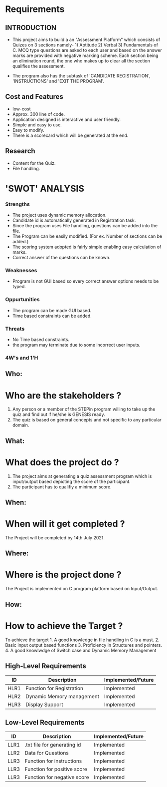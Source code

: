 # Requirements
## INTRODUCTION

* This project aims to build a an "Assessment Platform" which consists of Quizes on 3 sections namely- 1) Aptitude 2) Verbal 3) Fundamentals of C.  MCQ type questions are asked to each user and based on the answer marks are provided with negative marking scheme. Each section being an elimination round, the one who makes up to clear all the section qualifies the assessment.

* The program also has the subtask of 'CANDIDATE REGISTRATION', 'INSTRUCTIONS' and 'EXIT THE PROGRAM'.

## Cost and Features
* low-cost 
* Approx. 300 line of code.
* Application designed is interactive and user friendly.
* Simple and easy to use.
* Easy to modify.
* There is a scorecard which will be generated at the end.

## Research
* Content for the Quiz.
* File handling.


# 'SWOT' ANALYSIS
### Strengths
* The project uses dynamic memory allocation.
* Candidate id is automatically generated in Registration task.
* Since the program uses File handling, questions can be added into the file.
* The Program can be easily modified. (For ex. Number of sections can be added.)
* The scoring system adopted is fairly simple enabling easy calculation of marks.
* Correct answer of the questions can be known.

### Weaknesses
* Program is not GUI based so every correct answer options needs to be typed.

### Oppurtunities
* The program can be made GUI based.
* Time based constraints can be added.

### Threats
* No Time based constraints.
* the program may terminate due to some incorrect user inputs.


### 4W's and 1'H
## Who:
# Who are the stakeholders ?

1. Any person or a member of the STEPin program willing to take up the quiz and find out if he/she is GENESIS ready.
2. The quiz is based on general concepts and not specific to any particular domain. 
## What:
# What does the project do ?

1. The project aims at generating a quiz assessment program which is input/output based depicting the score of the participant.
2. The participant has to qualifiy a minimum score.
## When:
# When will it get completed ?

The Project will be completed by 14th July 2021.
## Where:
# Where is the project done ?

The Project is implemented on C program platform based on Input/Output.
## How:
# How to achieve the Target ?

To achieve the target
    1. A good knowledge in file handling in C is a must.
    2. Basic input output based functions
    3. Proficiency in Structures and pointers.
    4. A good knowlwdge of Switch case and Dynamic Memory Management

## High-Level Requirements

|ID	  |Description		             |Implemented/Future|
|-----|----------------------------|------------------|
|HLR1	|Function for Registration   |       Implemented|
|HLR2	|Dynamic Memory management	 |       Implemented| 
|HLR3	|Display Support	           |       Implemented| 

## Low-Level Requirements

|ID	  |Description		             |Implemented/Future|
|-----|----------------------------|------------------|
|LLR1	|.txt file for generating id |       Implemented|
|LLR2	|Data for Questions        	 |       Implemented| 
|LLR3	|Function for instructions   |       Implemented|
|LLR3	|Function for positive score |       Implemented|
|LLR3	|Function for negative score |       Implemented|



